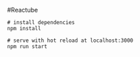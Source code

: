 #Reactube

````
# install dependencies
npm install

# serve with hot reload at localhost:3000
npm run start
````
